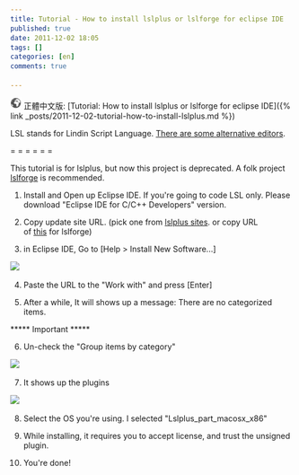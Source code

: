 ```yaml
---
title: Tutorial - How to install lslplus or lslforge for eclipse IDE
published: true
date: 2011-12-02 18:05
tags: []
categories: [en]
comments: true

---
```


![](/images/world.png) 正體中文版: [Tutorial: How to install lslplus or lslforge for eclipse IDE]({% link _posts/2011-12-02-tutorial-how-to-install-lslplus.md %})


LSL stands for Lindin Script Language. [There are some alternative editors][1].

= = = = = =

This tutorial is for lslplus, but now this project is deprecated. A folk project [lslforge][2] is recommended.

1. Install and Open up Eclipse IDE. If you're going to code LSL only. Please download "Eclipse IDE for C/C++ Developers" version.

2. Copy update site URL. (pick one from [lslplus sites][3]. or copy URL of [this][2] for lslforge)

3. in Eclipse IDE, Go to [Help > Install New Software...]


[![][4]][5]


4. Paste the URL to the "Work with" and press [Enter]

5. After a while, It will shows up a message: There are no categorized items.

***** Important *****

6. Un-check the "Group items by category"

[![][6]][7]


7. It shows up the plugins

[![][8]][9]


8. Select the OS you're using. I selected "Lslplus_part_macosx_x86"

9. While installing, it requires you to accept license, and trust the unsigned plugin.

10. You're done!

[1]: http://wiki.secondlife.com/wiki/LSL_Alternate_Editors
[2]: http://code.google.com/p/lslforge/
[3]: http://lslplus.sourceforge.net/update-site-list.html
[4]: http://4.bp.blogspot.com/-_s-JZk7nW2o/Ttn09B03IQI/AAAAAAAAAk0/SXojj7kveFU/s400/step1.png
[5]: http://4.bp.blogspot.com/-_s-JZk7nW2o/Ttn09B03IQI/AAAAAAAAAk0/SXojj7kveFU/s1600/step1.png
[6]: http://2.bp.blogspot.com/-tx-nchxFKr4/Ttn0990XUWI/AAAAAAAAAk8/vD6Sk2xNRQg/s400/step2.png
[7]: http://2.bp.blogspot.com/-tx-nchxFKr4/Ttn0990XUWI/AAAAAAAAAk8/vD6Sk2xNRQg/s1600/step2.png
[8]: http://2.bp.blogspot.com/-o7RQT3ibBb8/Ttn0-7JHWuI/AAAAAAAAAlE/a-srkQ8AmWc/s400/step3.png
[9]: http://2.bp.blogspot.com/-o7RQT3ibBb8/Ttn0-7JHWuI/AAAAAAAAAlE/a-srkQ8AmWc/s1600/step3.png
